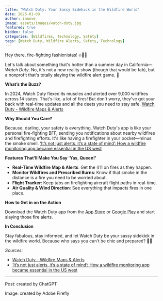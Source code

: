 ```yaml
---
title: "Watch Duty: Your Sassy Sidekick in the Wildfire World"
date: 2025-01-08
author: innove
image: assets/images/watch-duty.jpg
featured: true
hidden: false
categories: [Wildfires, Technology, Safety]
tags: [Watch Duty, Wildfire Alerts, Safety, Technology]
---
```


Hey there, fire-fighting fashionistas! 🔥👩‍🚒

Let's talk about something that's hotter than a summer day in California—*Watch Duty*. No, it's not a new reality show (though that would be fab), but a nonprofit that's totally slaying the wildfire alert game. 🌟

**What’s the Buzz?**

In 2024, Watch Duty flexed its muscles and alerted over 9,000 wildfires across 14 states. That's like, a lot of fires! But don't worry, they've got your back with real-time updates and all the deets you need to stay safe. [Watch Duty - Wildfire Maps & Alerts](https://www.watchduty.org/)

**Why Should You Care?**

Because, darling, your safety is everything. Watch Duty's app is like your personal fire-fighting BFF, sending you notifications about nearby wildfires and firefighting efforts. It's like having a firefighter in your pocket—minus the smoke smell. [‘It’s not just alerts, it’s a state of mind’: How a wildfire monitoring app became essential in the US west](https://www.theguardian.com/technology/2025/jan/05/watch-duty-wildfire-app)


**Features That'll Make You Say 'Yas, Queen!'**

- **Real-Time Wildfire Map & Alerts**: Get the 411 on fires as they happen.
- **Monitor Wildfires and Prescribed Burns**: Know if that smoke in the distance is a fire you need to be worried about.
- **Flight Tracker**: Keep tabs on firefighting aircraft flight paths in real-time.
- **Air Quality & Wind Direction**: See everything that impacts fires in one place.

**How to Get in on the Action**

Download the Watch Duty app from the [App Store](https://apps.apple.com/us/app/watch-duty/id6446900191) or [Google Play](https://play.google.com/store/apps/details?id=org.watchduty.watchduty) and start slaying those fire alerts.

**In Conclusion**

Stay fabulous, stay informed, and let Watch Duty be your sassy sidekick in the wildfire world. Because who says you can't be chic and prepared? 💅🔥

*Sources:*

- [Watch Duty - Wildfire Maps & Alerts](https://www.watchduty.org/)
- [‘It’s not just alerts, it’s a state of mind’: How a wildfire monitoring app became essential in the US west](https://www.theguardian.com/technology/2025/jan/05/watch-duty-wildfire-app)

---  
Post: created by ChatGPT

Image: created by Adobe Firefly